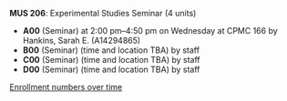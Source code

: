 **MUS 206**: Experimental Studies Seminar (4 units)

- **A00** (Seminar) at 2:00 pm–4:50 pm on Wednesday at CPMC 166 by Hankins, Sarah E. (A14294865)
- **B00** (Seminar) (time and location TBA) by staff
- **C00** (Seminar) (time and location TBA) by staff
- **D00** (Seminar) (time and location TBA) by staff

[Enrollment numbers over time](./MUS206.tsv)
